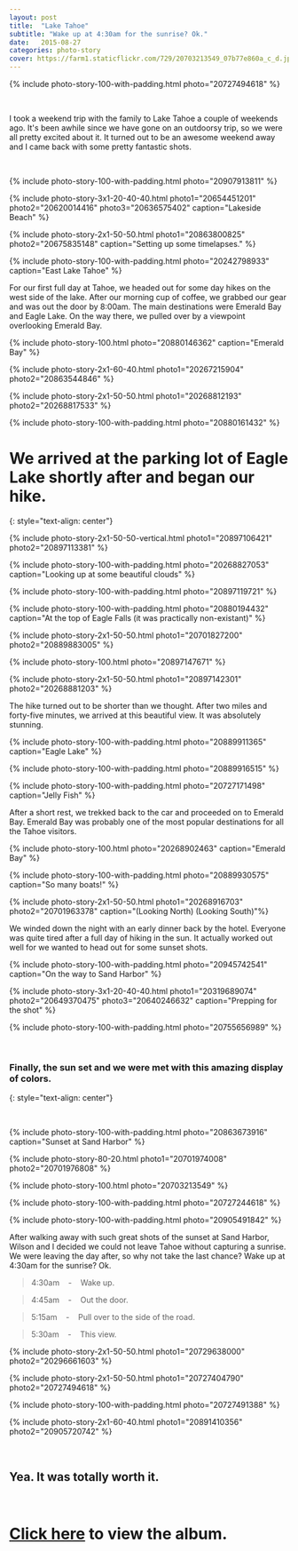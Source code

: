 ```yaml
---
layout: post
title:  "Lake Tahoe"
subtitle: "Wake up at 4:30am for the sunrise? Ok."
date:   2015-08-27
categories: photo-story
cover: https://farm1.staticflickr.com/729/20703213549_07b77e860a_c_d.jpg
---
```


{% include photo-story-100-with-padding.html photo="20727494618" %}

<div class="img-section-spacer"></div>
<br>

I took a weekend trip with the family to Lake Tahoe a couple of weekends ago.  It's been awhile since we have gone on an outdoorsy trip, so we were all pretty excited about it. It turned out to be an awesome weekend away and I came back with some pretty fantastic shots.  

<div class="img-section-spacer"></div>
<br>

{% include photo-story-100-with-padding.html photo="20907913811" %}

{% include photo-story-3x1-20-40-40.html photo1="20654451201" photo2="20620014416" photo3="20636575402" caption="Lakeside Beach" %}

{% include photo-story-2x1-50-50.html photo1="20863800825" photo2="20675835148" caption="Setting up some timelapses." %}

{% include photo-story-100-with-padding.html photo="20242798933" caption="East Lake Tahoe" %}

<div class="img-section-divider"></div>

For our first full day at Tahoe, we headed out for some day hikes on the west side of the lake. After our morning cup of coffee, we grabbed our gear and was out the door by 8:00am.  The main destinations were Emerald Bay and Eagle Lake. On the way there, we pulled over by a viewpoint overlooking Emerald Bay.  

<div class="img-section-divider"></div>

{% include photo-story-100.html photo="20880146362" caption="Emerald Bay" %}

{% include photo-story-2x1-60-40.html photo1="20267215904" photo2="20863544846" %}

{% include photo-story-2x1-50-50.html photo1="20268812193" photo2="20268817533" %}

{% include photo-story-100-with-padding.html photo="20880161432" %}

<div class="img-section-divider"></div>

We arrived at the parking lot of Eagle Lake shortly after and began our hike.
===
{: style="text-align: center"}

<div class="img-section-spacer"></div>

{% include photo-story-2x1-50-50-vertical.html photo1="20897106421" photo2="20897113381" %}

{% include photo-story-100-with-padding.html photo="20268827053" caption="Looking up at some beautiful clouds" %}

{% include photo-story-100-with-padding.html photo="20897119721" %}

<!-- VIDEO: 20030093383 -->

{% include photo-story-100-with-padding.html photo="20880194432" caption="At the top of Eagle Falls (it was practically non-existant)" %}

{% include photo-story-2x1-50-50.html photo1="20701827200" photo2="20889883005" %}

{% include photo-story-100.html photo="20897147671" %}

{% include photo-story-2x1-50-50.html photo1="20897142301" photo2="20268881203" %}

<div class="img-section-divider"></div>

The hike turned out to be shorter than we thought.  After two miles and forty-five minutes, we arrived at this beautiful view.  It was absolutely stunning.

{% include photo-story-100-with-padding.html photo="20889911365" caption="Eagle Lake" %}

{% include photo-story-100-with-padding.html photo="20889916515" %}

<!-- VIDEO: 20624999626 -->

{% include photo-story-100-with-padding.html photo="20727171498" caption="Jelly Fish" %}

<!-- VIDEO: 20030277583 -->


<!-- VIDEO: 20030155283 -->

<div class="img-section-divider"></div>

After a short rest, we trekked back to the car and proceeded on to Emerald Bay. Emerald Bay was probably one of the most popular destinations for all the Tahoe visitors.

{% include photo-story-100.html photo="20268902463" caption="Emerald Bay" %}

{% include photo-story-100-with-padding.html photo="20889930575" caption="So many boats!" %}

{% include photo-story-2x1-50-50.html photo1="20268916703" photo2="20701963378" caption="(Looking North)  (Looking South)"%}

<div class="img-section-divider"></div>

We winded down the night with an early dinner back by the hotel.  Everyone was quite tired after a full day of hiking in the sun.  It actually worked out well for we wanted to head out for some sunset shots.  

{% include photo-story-100-with-padding.html photo="20945742541" caption="On the way to Sand Harbor" %}

{% include photo-story-3x1-20-40-40.html photo1="20319689074" photo2="20649370475" photo3="20640246632" caption="Prepping for the shot" %}

{% include photo-story-100-with-padding.html photo="20755656989" %}

<div class="img-section-spacer"></div>
<br>

### Finally, the sun set and we were met with this amazing display of colors.
{: style="text-align: center"}

<div class="img-section-spacer"></div>
<br>

{% include photo-story-100-with-padding.html photo="20863673916" caption="Sunset at Sand Harbor" %}

{% include photo-story-80-20.html photo1="20701974008" photo2="20701976808" %}

{% include photo-story-100.html photo="20703213549" %}

{% include photo-story-100-with-padding.html photo="20727244618" %}

{% include photo-story-100-with-padding.html photo="20905491842" %}

<div class="img-section-divider"></div>

After walking away with such great shots of the sunset at Sand Harbor, Wilson and I decided we could not leave Tahoe without capturing a sunrise.  We were leaving the day after, so why not take the last chance? Wake up at 4:30am for the sunrise? Ok.

> 4:30am &nbsp;&nbsp; - &nbsp;&nbsp; Wake up.

> 4:45am &nbsp;&nbsp; - &nbsp;&nbsp; Out the door.

> 5:15am &nbsp;&nbsp; - &nbsp;&nbsp; Pull over to the side of the road.

> 5:30am &nbsp;&nbsp; - &nbsp;&nbsp; This view.

{% include photo-story-2x1-50-50.html photo1="20729638000" photo2="20296661603" %}

{% include photo-story-2x1-50-50.html photo1="20727404790" photo2="20727494618" %}

<!-- VIDEO: 20044419633 -->

{% include photo-story-100-with-padding.html photo="20727491388" %}

{% include photo-story-2x1-60-40.html photo1="20891410356" photo2="20905720742" %}

<br>

## Yea. It was totally worth it.

<br>

[Click here](https://www.flickr.com/photos/wyattlam/sets/72157657727490791) to view the album.
====